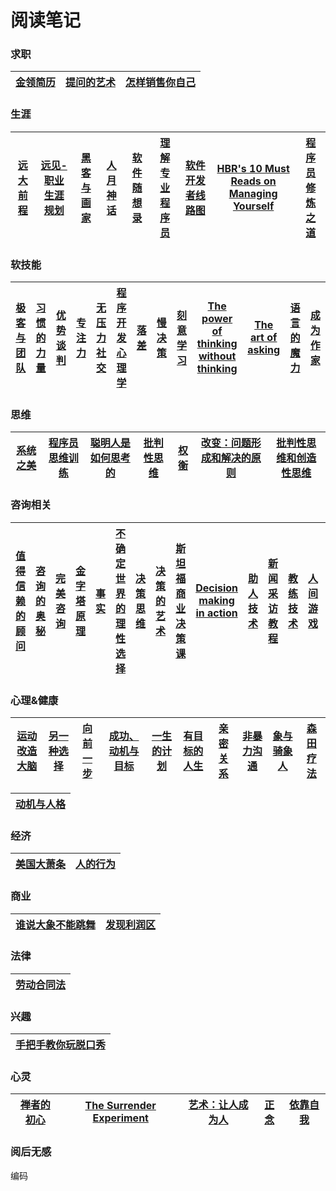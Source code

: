 # 阅读笔记

### 求职

|[金领简历](https://github.com/lietoumai/To-be-a-Pythoneer/issues/157)|[提问的艺术](https://github.com/lietoumai/Reflection/issues/115)|[怎样销售你自己](https://github.com/lietoumai/Reflection/issues/102)
| ------ |------ |------ |

### 生涯

|[远大前程](https://github.com/lietoumai/Reflection/issues/1)|[远见-职业生涯规划](https://github.com/lietoumai/Reflection/issues/91)|[黑客与画家](https://github.com/lietoumai/Reflection/issues/181)|[人月神话](https://github.com/lietoumai/Reflection/issues/185)|[软件随想录](https://github.com/lietoumai/Reflection/issues/187)|[理解专业程序员](https://github.com/lietoumai/Reflection/issues/211)|[软件开发者线路图](https://github.com/lietoumai/Reflection/issues/327)|[HBR's 10 Must Reads on Managing Yourself](https://github.com/lietoumai/Reflection/issues/327)|[程序员修炼之道](https://github.com/lietoumai/Reflection/issues/497)|
| ------ | ------ |------ |------ |------ |------ |------ |------ |------ |
 
### 软技能

|[极客与团队](https://github.com/lietoumai/To-be-a-Pythoneer/issues/146)|[习惯的力量](https://github.com/lietoumai/Reflection/issues/144)|[优势谈判](https://github.com/lietoumai/Reflection/issues/151)|[专注力](https://github.com/lietoumai/Reflection/issues/163)|[无压力社交](https://github.com/lietoumai/Reflection/issues/174)|[程序开发心理学](https://github.com/lietoumai/Reflection/issues/206)|[落差](https://github.com/lietoumai/Reflection/issues/231)|[慢决策](https://github.com/lietoumai/Reflection/issues/231)|[刻意学习](https://github.com/lietoumai/Reflection/issues/253)|[The power of thinking without thinking](https://github.com/lietoumai/Reflection)|[The art of asking](https://github.com/lietoumai/Reflection)|[语言的魔力](https://github.com/lietoumai/Reflection/issues/506)|[成为作家](https://github.com/lietoumai/Reflection/issues/506)|
| ------ | ------ | ------ | ------ | ------ | ------ |------ |------ |------ |------ |------ |------ |------ |

### 思维

|[系统之美](https://github.com/lietoumai/Reflection/issues/128)| [程序员思维训练](https://github.com/lietoumai/Reflection/issues/71)|[聪明人是如何思考的](https://github.com/lietoumai/Reflection/issues/257)|[批判性思维](https://github.com/lietoumai/Reflection/issues/257)|[权衡](https://github.com/lietoumai/Reflection/issues/374)|[改变：问题形成和解决的原则](https://github.com/lietoumai/Reflection/issues/379)|[批判性思维和创造性思维](https://github.com/lietoumai/Reflection/issues/438)|
| ------ | ------ |------ |------ |------ |------ |------ |

### 咨询相关
|[值得信赖的顾问](https://github.com/lietoumai/Reflection/issues/194)|[咨询的奥秘](https://github.com/lietoumai/Reflection/issues/215)|[完美咨询](https://github.com/lietoumai/Reflection/issues/220)|[金字塔原理](https://github.com/lietoumai/Reflection/issues/246)|[事实](https://github.com/lietoumai/Reflection/issues/332)|[不确定世界的理性选择](https://github.com/lietoumai/Reflection/issues/341)|[决策思维](https://github.com/lietoumai/Reflection/issues/347)|[决策的艺术](https://github.com/lietoumai/Reflection/issues/354)|[斯坦福商业决策课](https://github.com/lietoumai/Reflection/issues/354)|[Decision making in action](https://github.com/lietoumai/Reflection/issues/354)|[助人技术](https://github.com/lietoumai/Reflection/issues/458)|[新闻采访教程](https://github.com/lietoumai/Reflection/issues/465)|[教练技术](https://github.com/lietoumai/Reflection/issues/491)|[人间游戏](https://github.com/lietoumai/Reflection/issues/491)|[创造性的采访](https://github.com/lietoumai/Reflection/issues/540)|[选择、价值与决策](https://github.com/lietoumai/Reflection/issues/540)|
| ------ |------ |------ |------ |------ |------ |------ |------ |------ |------ |------ |------ |------ |------ |------ |------ |

### 心理&健康
|[运动改造大脑](https://github.com/lietoumai/Reflection/issues/249)|[另一种选择](https://github.com/lietoumai/Reflection/issues/305)|[向前一步](https://github.com/lietoumai/Reflection/issues/310)|[成功、动机与目标](https://github.com/lietoumai/Reflection/issues/310)|[一生的计划](https://github.com/lietoumai/Reflection/issues/369)|[有目标的人生](https://github.com/lietoumai/Reflection/issues/369)|[亲密关系](https://github.com/lietoumai/Reflection/issues/394)|[非暴力沟通](https://github.com/lietoumai/Reflection/issues/396)|[象与骑象人](https://github.com/lietoumai/Reflection/issues/407)|[森田疗法](https://github.com/lietoumai/Reflection/issues/407)|
| ------ |------ |------ |------ |------ |------ |------ |------ |------ |------ |

|[动机与人格](https://github.com/lietoumai/Reflection/issues/637)|
| ------ |

### 经济
|[美国大萧条](https://github.com/lietoumai/Reflection/issues/264)|[人的行为](https://github.com/lietoumai/Reflection/issues/271)|
| ------ |------ |

### 商业
|[谁说大象不能跳舞](https://github.com/lietoumai/Reflection/issues/315)|[发现利润区](https://github.com/lietoumai/Reflection/issues/315)|
| ------ |------ |

### 法律
|[劳动合同法](https://github.com/lietoumai/Reflection/issues/536)|
| ------ |

### 兴趣
|[手把手教你玩脱口秀](https://github.com/lietoumai/Reflection/issues/295)|
| ------ |

### 心灵
|[禅者的初心](https://github.com/lietoumai/Reflection/issues/413)|[The Surrender Experiment](https://github.com/lietoumai/Reflection/issues/477)|[艺术：让人成为人](https://github.com/lietoumai/Reflection/issues/477)|[正念](https://github.com/lietoumai/Reflection/issues/521)|[依靠自我](https://github.com/lietoumai/Reflection/issues/521)|
| ------ |------ |------ |------ |------ |

### 阅后无感
编码
